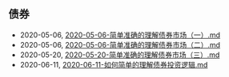 ## 债券
* 2020-05-06, [2020-05-06-简单准确的理解债券市场（一）.md](../posts\2020-05-06-简单准确的理解债券市场（一）.md)
* 2020-05-06, [2020-05-06-简单准确的理解债券市场（二）.md](../posts\2020-05-06-简单准确的理解债券市场（二）.md)
* 2020-05-20, [2020-05-20-简单准确的理解债券市场（三）.md](../posts\2020-05-20-简单准确的理解债券市场（三）.md)
* 2020-06-11, [2020-06-11-如何简单的理解债券投资逻辑.md](../posts\2020-06-11-如何简单的理解债券投资逻辑.md)